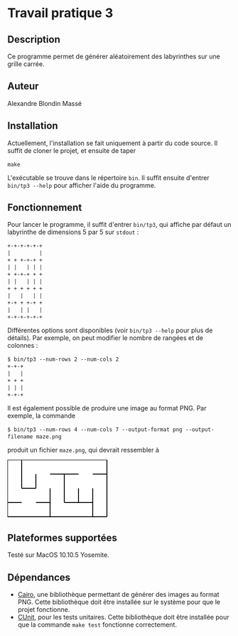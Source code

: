# Travail pratique 3

## Description

Ce programme permet de générer aléatoirement des labyrinthes sur une grille
carrée.

## Auteur

Alexandre Blondin Massé

## Installation

Actuellement, l'installation se fait uniquement à partir du code source. Il
suffit de cloner le projet, et ensuite de taper

~~~
make
~~~

L'exécutable se trouve dans le répertoire `bin`. Il suffit ensuite d'entrer
`bin/tp3 --help` pour afficher l'aide du programme.

## Fonctionnement

Pour lancer le programme, il suffit d'entrer `bin/tp3`, qui affiche par défaut
un labyrinthe de dimensions 5 par 5 sur `stdout` :

~~~
+-+-+-+-+-+
|         |
+ + +-+-+ +
| |   | | |
+ +-+-+ + +
| |   | | |
+ + + + + +
|   |   | |
+-+ + +-+ +
|   | |   |
+-+-+-+-+-+
~~~

Différentes options sont disponibles (voir `bin/tp3 --help` pour plus de
détails). Par exemple, on peut modifier le nombre de rangées et de colonnes :

~~~
$ bin/tp3 --num-rows 2 --num-cols 2
+-+-+
|   |
+ + +
| | |
+-+-+
~~~

Il est également possible de produire une image au format PNG. Par exemple, la
commande

~~~
$ bin/tp3 --num-rows 4 --num-cols 7 --output-format png --output-filename maze.png
~~~

produit un fichier `maze.png`, qui devrait ressembler à

![](images/maze.png)

## Plateformes supportées

Testé sur MacOS 10.10.5 Yosemite.

## Dépendances

- [Cairo](http://cairo.org/), une bibliothèque permettant de générer des images
  au format PNG. Cette bibliothèque doit être installée sur le système pour que
  le projet fonctionne.
- [CUnit](http://cunit.sourceforge.net/), pour les tests unitaires. Cette
  bibliothèque doit être installée pour que la commande `make test` fonctionne
  correctement.
